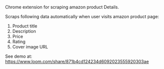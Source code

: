 Chrome extension for scraping amazon product Details.

Scraps following data automatically when user visits amazon product page:
1. Product title
2. Description
3. Price
4. Rating
5. Cover image URL

See demo at: https://www.loom.com/share/871b4cd124234d6092023555920303ae

